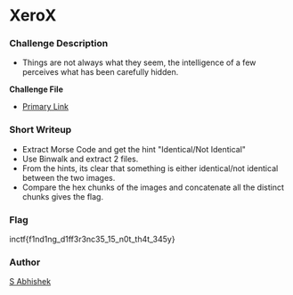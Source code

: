 # XeroX

### Challenge Description

- Things are not always what they seem, the intelligence of a few perceives what has been carefully hidden.

**Challenge File**

+ [Primary Link]()

### Short Writeup

- Extract Morse Code and get the hint "Identical/Not Identical"
- Use Binwalk and extract 2 files.
- From the hints, its clear that something is either identical/not identical between the two images.
- Compare the hex chunks of the images and concatenate all the distinct chunks gives the flag.

### Flag

inctf{f1nd1ng_d1ff3r3nc35_15_n0t_th4t_345y}

### Author

[S Abhishek](https://twitter.com/a3X3k)
